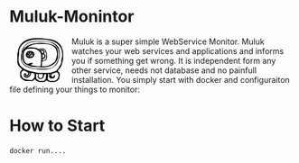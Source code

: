 # Muluk-Monintor

<img src="./doc/resources/MAYA-g-log-cal-D09-Muluk.png" style="float:left;margin:0 10px;" />

Muluk is a super simple WebService Monitor. Muluk watches your web services and applications and informs you if something get wrong. It is independent form any other service, needs not database and no painfull installation. You simply start with docker and configuraiton file defining your things to monitor:
<div style="clear:both;" />


# How to Start


    docker run....
